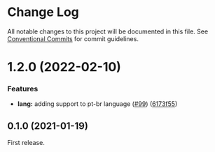 # Change Log

All notable changes to this project will be documented in this file.
See [Conventional Commits](https://conventionalcommits.org) for commit guidelines.

# 1.2.0 (2022-02-10)


### Features

* **lang:** adding support to pt-br language ([#99](https://github.com/zxcvbn-ts/zxcvbn/issues/99)) ([6173f55](https://github.com/zxcvbn-ts/zxcvbn/commit/6173f55996535eb314cbbb643c55f3fa4118ba2c))





## 0.1.0 (2021-01-19)

First release.
